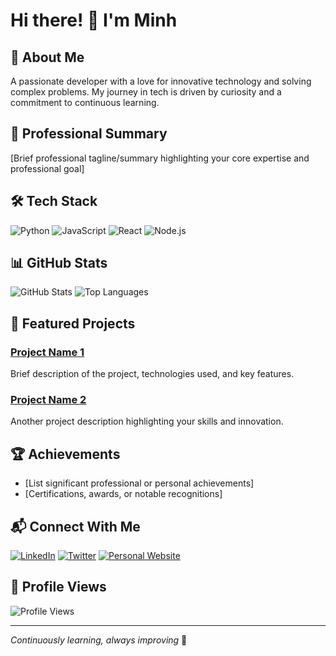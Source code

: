 # Hi there! 👋 I'm Minh

## 🚀 About Me
A passionate developer with a love for innovative technology and solving complex problems. My journey in tech is driven by curiosity and a commitment to continuous learning.

## 💼 Professional Summary
[Brief professional tagline/summary highlighting your core expertise and professional goal]

## 🛠️ Tech Stack
![Python](https://img.shields.io/badge/-Python-3776AB?style=flat-square&logo=python&logoColor=white)
![JavaScript](https://img.shields.io/badge/-JavaScript-F7DF1E?style=flat-square&logo=javascript&logoColor=black)
![React](https://img.shields.io/badge/-React-61DAFB?style=flat-square&logo=react&logoColor=white)
![Node.js](https://img.shields.io/badge/-Node.js-339933?style=flat-square&logo=nodedotjs&logoColor=white)
<!-- Add more technology badges -->

## 📊 GitHub Stats
![GitHub Stats](https://github-readme-stats.vercel.app/api?username=yourusername&show_icons=true&theme=radical)
![Top Languages](https://github-readme-stats.vercel.app/api/top-langs/?username=yourusername&layout=compact)

## 🌟 Featured Projects
### [Project Name 1](https://github.com/yourusername/project1)
Brief description of the project, technologies used, and key features.

### [Project Name 2](https://github.com/yourusername/project2)
Another project description highlighting your skills and innovation.

## 🏆 Achievements
- [List significant professional or personal achievements]
- [Certifications, awards, or notable recognitions]

## 📬 Connect With Me
[![LinkedIn](https://img.shields.io/badge/LinkedIn-0077B5?style=flat-square&logo=linkedin&logoColor=white)](https://www.linkedin.com/in/cong-minhh)
[![Twitter](https://img.shields.io/badge/Twitter-1DA1F2?style=flat-square&logo=twitter&logoColor=white)](https://twitter.com/cong-minhh)
[![Personal Website](https://img.shields.io/badge/Website-3766D6?style=flat-square&logo=googlechrome&logoColor=white)](https://www.yourwebsite.com)

## 👀 Profile Views
![Profile Views](https://komarev.com/ghpvc/?username=cong-minhh&color=green)

---
*Continuously learning, always improving* 🌱

